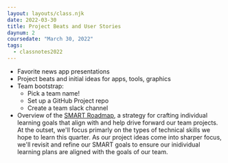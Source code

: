 ```yaml
---
layout: layouts/class.njk
date: 2022-03-30
title: Project Beats and User Stories
daynum: 2
coursedate: "March 30, 2022"
tags:
  - classnotes2022
---
```


* Favorite news app presentations
* Project beats and initial ideas for apps, tools, graphics
* Team bootstrap:
  * Pick a team name!
  * Set up a GitHub Project repo
  * Create a team slack channel
* Overview of the [SMART Roadmap](../../topics/smart_roadmap/), a strategy for crafting individual learning goals that align with and help drive forward our team projects. At the outset, we'll focus primarly on the types of technical skills we hope to learn this quarter.  As our project ideas come into sharper focus, we'll revisit and refine our SMART goals to ensure our inidividual learning plans are aligned with the goals of our team.
